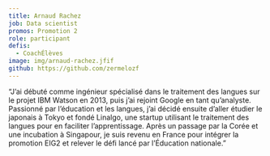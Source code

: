 ```yaml
---
title: Arnaud Rachez
job: Data scientist
promos: Promotion 2
role: participant
defis:
  - CoachÉlèves
image: img/arnaud-rachez.jfif
github: https://github.com/zermelozf
---
```

“J’ai débuté comme ingénieur spécialisé dans le traitement des langues sur le projet IBM Watson en 2013, puis j’ai rejoint Google en tant qu’analyste. Passionné par l’éducation et les langues, j’ai décidé ensuite d’aller étudier le japonais à Tokyo et fondé Linalgo, une startup utilisant le traitement des langues pour en faciliter l’apprentissage. Après un passage par la Corée et une incubation à Singapour, je suis revenu en France pour intégrer la promotion EIG2 et relever le défi lancé par l’Éducation nationale.”